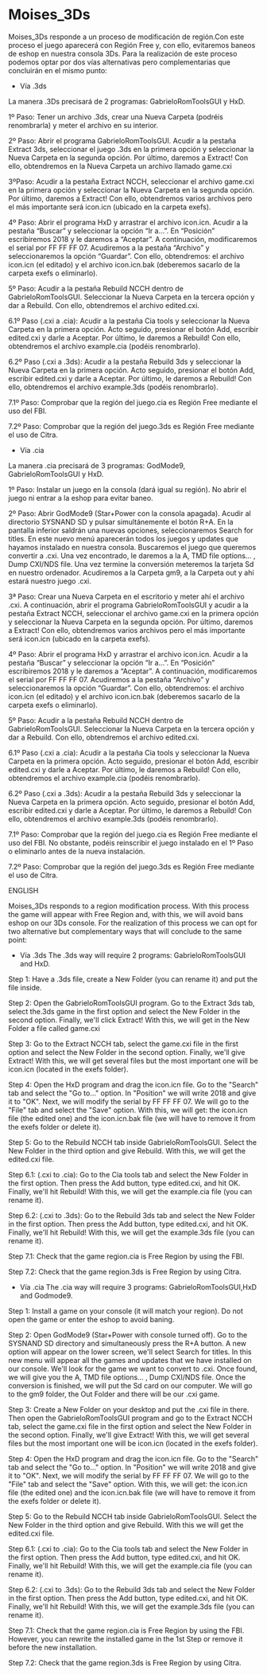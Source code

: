 # Moises_3Ds

Moises_3Ds responde a un proceso de modificación de región.Con este proceso el juego aparecerá con Región Free y, con ello, evitaremos baneos de eshop en nuestra consola 3Ds. Para la realización de este proceso podemos optar por dos vías alternativas pero complementarias que concluirán en el mismo punto:

-	Vía .3ds

La manera .3Ds precisará de 2 programas: GabrieloRomToolsGUI y HxD.﻿

1º Paso: Tener un archivo .3ds, crear una Nueva Carpeta (podréis renombrarla) y meter el archivo en su interior.

2º Paso: Abrir el programa GabrieloRomToolsGUI. Acudir a la pestaña Extract 3ds, seleccionar el juego .3ds en la primera opción y seleccionar la Nueva Carpeta en la segunda opción. Por último, daremos a Extract! Con ello, obtendremos en la Nueva Carpeta un archivo llamado game.cxi

3ºPaso: Acudir a la pestaña Extract NCCH, seleccionar el archivo game.cxi en la primera opción y seleccionar la Nueva Carpeta en la segunda opción. Por último, daremos a Extract! Con ello, obtendremos varios archivos pero el más importante será icon.icn (ubicado en la carpeta exefs).

4º Paso: Abrir el programa HxD y arrastrar el archivo icon.icn. Acudir a la pestaña “Buscar” y seleccionar la opción “Ir a…”. En “Posición” escribiremos 2018 y le daremos a “Aceptar”. A continuación, modificaremos el serial por FF FF FF 07. Acudiremos a la pestaña “Archivo” y seleccionaremos la opción “Guardar”. Con ello, obtendremos: el archivo icon.icn (el editado) y el archivo icon.icn.bak (deberemos sacarlo de la carpeta exefs o eliminarlo).

5º Paso: Acudir a la pestaña Rebuild NCCH dentro de GabrieloRomToolsGUI. Seleccionar la Nueva Carpeta en la tercera opción y dar a Rebuild. Con ello, obtendremos el archivo edited.cxi.

6.1º Paso (.cxi a .cia): Acudir a la pestaña Cia tools y seleccionar la Nueva Carpeta en la primera opción. Acto seguido, presionar el botón Add, escribir edited.cxi y darle a Aceptar. Por último, le daremos a Rebuild! Con ello, obtendremos el archivo example.cia (podéis renombrarlo).

6.2º Paso (.cxi a .3ds): Acudir a la pestaña Rebuild 3ds y seleccionar la Nueva Carpeta en la primera opción. Acto seguido, presionar el botón Add, escribir edited.cxi y darle a Aceptar. Por último, le daremos a Rebuild! Con ello, obtendremos el archivo example.3ds (podéis renombrarlo).

7.1º Paso: Comprobar que la región del juego.cia es Región Free mediante el uso del FBI.

7.2º Paso: Comprobar que la región del juego.3ds es Región Free mediante el uso de Citra.

-	Vía .cia

La manera .cia precisará de 3 programas: GodMode9, GabrieloRomToolsGUI y HxD.

1º Paso: Instalar un juego en la consola (dará igual su región). No abrir el juego ni entrar a la eshop para evitar baneo.﻿

2º Paso: Abrir GodMode9 (Star+Power con la consola apagada). Acudir al directorio SYSNAND SD y pulsar simultánemente el botón R+A. En la pantalla inferior saldrán una nuevas opciones, seleccionaremos Search for titles. En este nuevo menú aparecerán todos los juegos y updates que hayamos instalado en nuestra consola. Buscaremos el juego que queremos convertir a .cxi. Una vez encontrado, le daremos a la A, TMD file options… , Dump CXI/NDS file. Una vez termine la conversión meteremos la tarjeta Sd en nuestro ordenador. Acudiremos a la Carpeta gm9, a la Carpeta out y ahí estará nuestro juego .cxi.

3ª Paso: Crear una Nueva Carpeta en el escritorio y meter ahí el archivo .cxi. A continuación, abrir el programa GabrieloRomToolsGUI y acudir a la pestaña Extract NCCH, seleccionar el archivo game.cxi en la primera opción y seleccionar la Nueva Carpeta en la segunda opción. Por último, daremos a Extract! Con ello, obtendremos varios archivos pero el más importante será icon.icn (ubicado en la carpeta exefs).

4º Paso: Abrir el programa HxD y arrastrar el archivo icon.icn. Acudir a la pestaña “Buscar” y seleccionar la opción “Ir a…”. En “Posición” escribiremos 2018 y le daremos a “Aceptar”. A continuación, modificaremos el serial por FF FF FF 07. Acudiremos a la pestaña “Archivo” y seleccionaremos la opción “Guardar”. Con ello, obtendremos: el archivo icon.icn (el editado) y el archivo icon.icn.bak (deberemos sacarlo de la carpeta exefs o eliminarlo).﻿

5º Paso: Acudir a la pestaña Rebuild NCCH dentro de GabrieloRomToolsGUI. Seleccionar la Nueva Carpeta en la tercera opción y dar a Rebuild. Con ello, obtendremos el archivo edited.cxi.

6.1º Paso (.cxi a .cia): Acudir a la pestaña Cia tools y seleccionar la Nueva Carpeta en la primera opción. Acto seguido, presionar el botón Add, escribir edited.cxi y darle a Aceptar. Por último, le daremos a Rebuild! Con ello, obtendremos el archivo example.cia (podéis renombrarlo).

6.2º Paso (.cxi a .3ds): Acudir a la pestaña Rebuild 3ds y seleccionar la Nueva Carpeta en la primera opción. Acto seguido, presionar el botón Add, escribir edited.cxi y darle a Aceptar. Por último, le daremos a Rebuild! Con ello, obtendremos el archivo example.3ds (podéis renombrarlo).

7.1º Paso: Comprobar que la región del juego.cia es Región Free mediante el uso del FBI. No obstante, podéis reinscribir el juego instalado en el 1º Paso o eliminarlo antes de la nueva instalación.

7.2º Paso: Comprobar que la región del juego.3ds es Región Free mediante el uso de Citra.



ENGLISH 

Moises_3Ds responds to a region modification process. With this process the game will appear with Free Region and, with this, we will avoid bans eshop on our 3Ds console.
For the realization of this process we can opt for two alternative but complementary ways that will conclude to the same point: 

-	Vía .3ds
The .3ds way will require 2 programs: GabrieloRomToolsGUI and HxD.

Step 1: Have a .3ds file, create a New Folder (you can rename it) and put the file inside.

Step 2: Open the GabrieloRomToolsGUI program. Go to the Extract 3ds tab, select the.3ds game in the first option and select the New Folder in the second option. Finally, we'll click Extract! With this, we will get in the New Folder a file called game.cxi

Step 3: Go to the Extract NCCH tab, select the game.cxi file in the first option and select the New Folder in the second option. Finally, we'll give Extract! With this, we will get several files but the most important one will be icon.icn (located in the exefs folder).

Step 4: Open the HxD program and drag the icon.icn file. Go to the "Search" tab and select the "Go to..." option. In "Position" we will write 2018 and give it to "OK". Next, we will modify the serial by FF FF FF 07. We will go to the "File" tab and select the "Save" option. With this, we will get: the icon.icn file (the edited one) and the icon.icn.bak file (we will have to remove it from the exefs folder or delete it).

Step 5: Go to the Rebuild NCCH tab inside GabrieloRomToolsGUI. Select the New Folder in the third option and give Rebuild. With this, we will get the edited.cxi file.

Step 6.1: (.cxi to .cia): Go to the Cia tools tab and select the New Folder in the first option. Then press the Add button, type edited.cxi, and hit OK. Finally, we'll hit Rebuild! With this, we will get the example.cia file (you can rename it).

Step 6.2: (.cxi to .3ds): Go to the Rebuild 3ds tab and select the New Folder in the first option. Then press the Add button, type edited.cxi, and hit OK. Finally, we'll hit Rebuild! With this, we will get the example.3ds file (you can rename it).

Step 7.1: Check that the game region.cia is Free Region by using the FBI.

Step 7.2: Check that the game region.3ds is Free Region by using Citra.

-	Vía .cia
The .cia way will require 3 programs: GabrieloRomToolsGUI,HxD and Godmode9.

Step 1: Install a game on your console (it will match your region). Do not open the game or enter the eshop to avoid baning.

Step 2: Open GodMode9 (Star+Power with console turned off). Go to the SYSNAND SD directory and simultaneously press the R+A button. A new option will appear on the lower screen, we'll select Search for titles. In this new menu will appear all the games and updates that we have installed on our console. We'll look for the game we want to convert to .cxi. Once found, we will give you the A, TMD file options... , Dump CXI/NDS file. Once the conversion is finished, we will put the Sd card on our computer. We will go to the gm9 folder, the Out Folder and there will be our .cxi game.

Step 3: Create a New Folder on your desktop and put the .cxi file in there. Then open the GabrieloRomToolsGUI program and go to the Extract NCCH tab, select the game.cxi file in the first option and select the New Folder in the second option. Finally, we'll give Extract! With this, we will get several files but the most important one will be icon.icn (located in the exefs folder).

Step 4: Open the HxD program and drag the icon.icn file. Go to the "Search" tab and select the "Go to..." option. In "Position" we will write 2018 and give it to "OK". Next, we will modify the serial by FF FF FF 07. We will go to the "File" tab and select the "Save" option. With this, we will get: the icon.icn file (the edited one) and the icon.icn.bak file (we will have to remove it from the exefs folder or delete it).

Step 5: Go to the Rebuild NCCH tab inside GabrieloRomToolsGUI. Select the New Folder in the third option and give Rebuild. With this we will get the edited.cxi file.

Step 6.1: (.cxi to .cia): Go to the Cia tools tab and select the New Folder in the first option. Then press the Add button, type edited.cxi, and hit OK. Finally, we'll hit Rebuild! With this, we will get the example.cia file (you can rename it).

Step 6.2: (.cxi to .3ds): Go to the Rebuild 3ds tab and select the New Folder in the first option. Then press the Add button, type edited.cxi, and hit OK. Finally, we'll hit Rebuild! With this, we will get the example.3ds file (you can rename it).

Step 7.1: Check that the game region.cia is Free Region by using the FBI. However, you can rewrite the installed game in the 1st Step or remove it before the new installation.

Step 7.2: Check that the game region.3ds is Free Region by using Citra.


